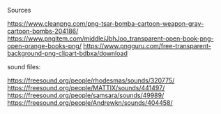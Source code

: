Sources

https://www.cleanpng.com/png-tsar-bomba-cartoon-weapon-gray-cartoon-bombs-204186/
https://www.pngitem.com/middle/JbhJoo_transparent-open-book-png-open-orange-books-png/
https://www.pngguru.com/free-transparent-background-png-clipart-bdbxa/download

sound files:

https://freesound.org/people/rhodesmas/sounds/320775/
https://freesound.org/people/MATTIX/sounds/441497/
https://freesound.org/people/samsara/sounds/49989/
https://freesound.org/people/Andrewkn/sounds/404458/